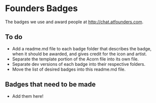 # Founders Badges

The badges we use and award people at http://chat.atfounders.com.

## To do

* Add a readme.md file to each badge folder that describes the badge, when it should be awarded, and gives credit for the icon and artist.
* Separate the template portion of the Acorn file into its own file.
* Separate dev versions of each badge into their respective folders.
* Move the list of desired badges into this readme.md file.

## Badges that need to be made

* Add them here!